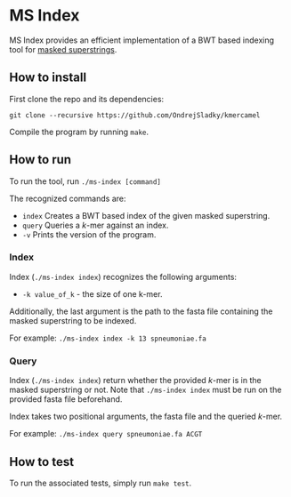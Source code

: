 # MS Index

MS Index provides an efficient implementation of a BWT based indexing tool for
[masked superstrings](https://doi.org/10.1101/2023.02.01.526717).

## How to install

First clone the repo and its dependencies:

```
git clone --recursive https://github.com/OndrejSladky/kmercamel
```

Compile the program by running `make`.

## How to run

To run the tool, run `./ms-index [command]`

The recognized commands are:

- `index` Creates a BWT based index of the given masked superstring.
- `query` Queries a $k$-mer against an index.
- `-v`    Prints the version of the program.

### Index

Index (`./ms-index index`) recognizes the following arguments:

- `-k value_of_k` - the size of one k-mer.

Additionally, the last argument is the path to the fasta file containing the masked superstring
to be indexed.

For example: `./ms-index index -k 13 spneumoniae.fa` 

### Query

Index (`./ms-index index`) return whether the provided $k$-mer is in the masked superstring or not.
Note that `./ms-index index` must be run on the provided fasta file beforehand.

Index takes two positional arguments, the fasta file and the queried $k$-mer.

For example: `./ms-index query spneumoniae.fa ACGT`

## How to test

To run the associated tests, simply run `make test`.

